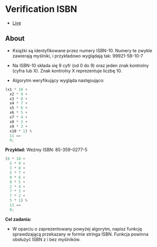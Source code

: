 # Verification ISBN

- [Live](https://onion-kamil.github.io/js-training/verification-isbn/)

## About

- Książki są identyfikowane przez numery ISBN-10. Numery te zwykle zawierają myślniki, i przykładowo wyglądają tak: 99921-58-10-7

- Na ISBN-10 składa się 9 cyfr (od 0 do 9) oraz jeden znak kontrolny (cyfra lub X). Znak kontrolny X reprezentuje liczbę 10.

- Algorytm weryfikujący wygląda następująco:

```javascript
(x1 * 10 +
  x2 * 9 +
  x3 * 8 +
  x4 * 7 +
  x5 * 6 +
  x6 * 5 +
  x7 * 4 +
  x8 * 3 +
  x9 * 2 +
  x10 * 1) %
  11 ==
  0;
```

**Przykład:**
Weźmy ISBN: 85-359-0277-5

```javascript
(8 * 10 +
  5 * 9 +
  3 * 8 +
  5 * 7 +
  9 * 6 +
  0 * 5 +
  2 * 4 +
  7 * 3 +
  7 * 2 +
  5 * 1) %
  11 ==
  0;
```

**Cel zadania:**

- W oparciu o zaprezentowany powyżej algorytm, napisz funkcję sprawdzającą przekazany w formie stringa ISBN. Funkcja powinna obsłużyć ISBN z i bez myślników.

